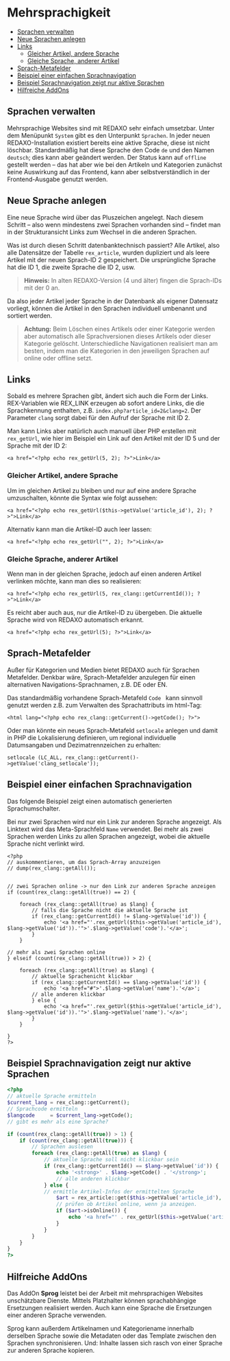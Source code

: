 # Mehrsprachigkeit

- [Sprachen verwalten](#sprachen-verwalten)
- [Neue Sprachen anlegen](#neue-sprachen-anlegen)
- [Links](#links)
    - [Gleicher Artikel, andere Sprache](#gleicher-artikel-andere-sprache)
    - [Gleiche Sprache, anderer Artikel](#gleiche-sprache-anderer-artikel)
- [Sprach-Metafelder](#sprach-metafelder)
- [Beispiel einer einfachen Sprachnavigation](#beispiel-sprachnavigation)
- [Beispiel Sprachnavigation zeigt nur aktive Sprachen](#beispiel-nuronline)
- [Hilfreiche AddOns](#hilfreiche-addons)
	
<a name="sprachen-verwalten"></a>
## Sprachen verwalten

Mehrsprachige Websites sind mit REDAXO sehr einfach umsetzbar. Unter dem Menüpunkt `System` gibt es den Unterpunkt `Sprachen`. In jeder neuen REDAXO-Installation existiert bereits eine aktive Sprache, diese ist nicht löschbar. Standardmäßig hat diese Sprache den Code `de` und den Namen `deutsch`; dies kann aber geändert werden. Der Status kann auf `offline` gestellt werden – das hat aber wie bei den Artikeln und Kategorien zunächst keine Auswirkung auf das Frontend, kann aber selbstverständlich in der Frontend-Ausgabe genutzt werden.

<a name="neue-sprache-anlegen"></a>
## Neue Sprache anlegen

Eine neue Sprache wird über das Pluszeichen angelegt. Nach diesem Schritt – also wenn mindestens zwei Sprachen vorhanden sind – findet man in der Strukturansicht Links zum Wechsel in die anderen Sprachen.

Was ist durch diesen Schritt datenbanktechnisch passiert? Alle Artikel, also  alle Datensätze der Tabelle `rex_article`, wurden dupliziert und als leere Artikel mit der neuen Sprach-ID 2 gespeichert. Die ursprüngliche Sprache hat die ID 1, die zweite Sprache die ID 2, usw.

> **Hinweis:** In alten REDAXO-Version (4 und älter) fingen die Sprach-IDs mit der 0 an.

Da also jeder Artikel jeder Sprache in der Datenbank als eigener Datensatz vorliegt, können die Artikel in den Sprachen individuell umbenannt und sortiert werden.

> **Achtung:** Beim Löschen eines Artikels oder einer Kategorie werden aber automatisch alle Sprachversionen dieses Artikels oder dieser Kategorie gelöscht. Unterschiedliche Navigationen realisiert man am besten, indem man die Kategorien in den jeweiligen Sprachen auf online oder offline setzt.

<a name="links"></a>
## Links

Sobald es mehrere Sprachen gibt, ändert sich auch die Form der Links. REX-Variablen wie REX_LINK erzeugen ab sofort andere Links, die die Sprachkennung enthalten, z.B. `index.php?article_id=2&clang=2`. Der Parameter `clang` sorgt dabei für den Aufruf der Sprache mit ID 2.

Man kann Links aber natürlich auch manuell über PHP erstellen mit `rex_getUrl`, wie hier im Beispiel ein Link auf den Artikel mit der ID 5 und der Sprache mit der ID 2:
```
<a href="<?php echo rex_getUrl(5, 2); ?>">Link</a>
```

<a name="gleicher-artikel-andere-sprache"></a>
### Gleicher Artikel, andere Sprache


Um im gleichen Artikel zu bleiben und nur auf eine andere Sprache umzuschalten, könnte die Syntax wie folgt aussehen:
```
<a href="<?php echo rex_getUrl($this->getValue('article_id'), 2); ?>">Link</a>
```

Alternativ kann man die Artikel-ID auch leer lassen:
```
<a href="<?php echo rex_getUrl("", 2); ?>">Link</a>
```

<a name="gleiche-sprache-anderer-artikel"></a>
### Gleiche Sprache, anderer Artikel

Wenn man in der gleichen Sprache, jedoch auf einen anderen Artikel
verlinken möchte, kann man dies so realisieren:
```
<a href="<?php echo rex_getUrl(5, rex_clang::getCurrentId()); ?>">Link</a>
```

Es reicht aber auch aus, nur die Artikel-ID zu übergeben. Die aktuelle Sprache wird von REDAXO automatisch erkannt.
```
<a href="<?php echo rex_getUrl(5); ?>">Link</a>
```

<a name="sprach-metafelder"></a>
## Sprach-Metafelder

Außer für Kategorien und Medien bietet REDAXO auch für Sprachen Metafelder. Denkbar wäre, Sprach-Metafelder anzulegen für einen alternativen Navigations-Sprachnamen, z.B. DE oder EN.

Das standardmäßig vorhandene Sprach-Metafeld `Code ` kann sinnvoll genutzt werden z.B. zum Verwalten des Sprachattributs im html-Tag:
```
<html lang="<?php echo rex_clang::getCurrent()->getCode(); ?>">
```

Oder man könnte ein neues Sprach-Metafeld `setlocale` anlegen und damit in PHP die Lokalisierung definieren, um regional individuelle Datumsangaben und Dezimatrennzeichen zu erhalten:

```
setlocale (LC_ALL, rex_clang::getCurrent()->getValue('clang_setlocale'));
```

<a name="beispiel-sprachnavigation"></a>
## Beispiel einer einfachen Sprachnavigation

Das folgende Beispiel zeigt einen automatisch generierten Sprachumschalter.

Bei nur zwei Sprachen wird nur ein Link zur anderen Sprache angezeigt. Als Linktext wird das Meta-Sprachfeld `Name` verwendet. Bei mehr als zwei Sprachen werden Links zu allen Sprachen angezeigt, wobei die aktuelle Sprache nicht verlinkt wird.


```
<?php
// auskommentieren, um das Sprach-Array anzuzeigen
// dump(rex_clang::getAll());


// zwei Sprachen online -> nur den Link zur anderen Sprache anzeigen
if (count(rex_clang::getAll(true)) == 2) {

	foreach (rex_clang::getAll(true) as $lang) {
		// falls die Sprache nicht die aktuelle Sprache ist
		if (rex_clang::getCurrentId() != $lang->getValue('id')) {
			echo '<a href="'.rex_getUrl($this->getValue('article_id'), $lang->getValue('id')).'">'.$lang->getValue('code').'</a>';
		}
	}

// mehr als zwei Sprachen online
} elseif (count(rex_clang::getAll(true)) > 2) {
	
	foreach (rex_clang::getAll(true) as $lang) {
		// aktuelle Sprachenicht klickbar
		if (rex_clang::getCurrentId() == $lang->getValue('id')) {
			echo '<a href="#">'.$lang->getValue('name').'</a>';
		// alle anderen klickbar
		} else {
			echo '<a href="'.rex_getUrl($this->getValue('article_id'), $lang->getValue('id')).'">'.$lang->getValue('name').'</a>';
		}
	}

}
?>
```

<a name="beispiel-nuronline"></a>
## Beispiel Sprachnavigation zeigt nur aktive Sprachen 

```php
<?php
// aktuelle Sprache ermitteln
$current_lang = rex_clang::getCurrent();
// Sprachcode ermitteln 
$langcode     = $current_lang->getCode();
// gibt es mehr als eine Sprache?

if (count(rex_clang::getAll(true)) > 1) {
    if (count(rex_clang::getAll(true))) {
        // Sprachen auslesen 
        foreach (rex_clang::getAll(true) as $lang) {
            // aktuelle Sprache soll nicht klickbar sein
            if (rex_clang::getCurrentId() == $lang->getValue('id')) {
                echo '<strong>' . $lang->getCode() . '</strong>';
                // alle anderen klickbar
            } else {
	        // ermittle Artikel-Infos der ermittelten Sprache 
                $art = rex_article::get($this->getValue('article_id'), $lang->getValue('id'));
                // prüfen ob Artikel online, wenn ja anzeigen. 
                if ($art->isOnline()) {
                    echo '<a href="' . rex_getUrl($this->getValue('article_id'), $lang->getValue('id')) . '">' . $lang->getCode() . '</a>';
                }
            }
        }
    }
}
?>
```


<a name="hilfreiche-addons"></a>
## Hilfreiche AddOns

Das AddOn **Sprog** leistet bei der Arbeit mit mehrsprachigen Websites unschätzbare Dienste. Mittels Platzhalter können sprachabhängige Ersetzungen realisiert werden. Auch kann eine Sprache die Ersetzungen einer anderen Sprache verwenden.

Sprog kann außerdem Artikelnamen und Kategoriename innerhalb derselben Sprache sowie die Metadaten oder das Template zwischen den Sprachen synchronisieren. Und: Inhalte lassen sich rasch von einer Sprache zur anderen Sprache kopieren.
